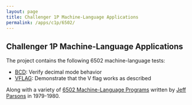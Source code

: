 ```yaml
---
layout: page
title: Challenger 1P Machine-Language Applications
permalink: /apps/c1p/6502/
---
```


Challenger 1P Machine-Language Applications
---

The project contains the following 6502 machine-language tests:

- [BCD](tests/bcd/bcd.asm): Verify decimal mode behavior
- [VFLAG](tests/vflag/vflag.asm): Demonstrate that the V flag works as described

Along with a variety of [6502 Machine-Language Programs](jeffpar/) written by [Jeff Parsons](https://twitter.com/jeffpar)
in 1979-1980.
